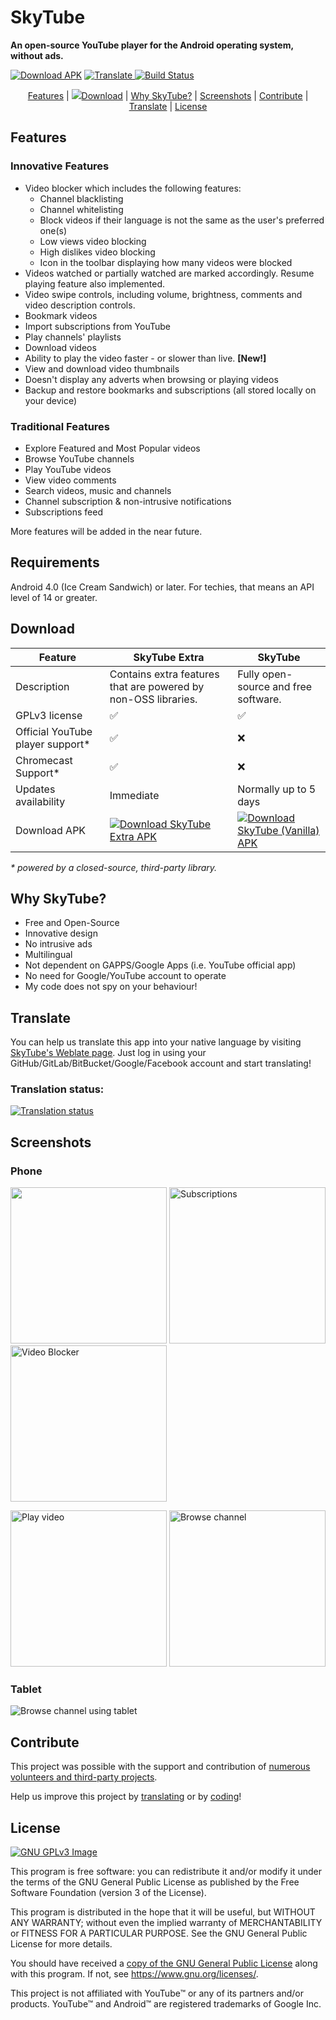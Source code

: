 # SkyTube
**An open-source YouTube player for the Android operating system, without ads.**

<a href="#download">![Download APK](https://img.shields.io/github/downloads/ram-on/SkyTube/total.svg?label=SkyTube+Extra+Downloads)</a>
<a href="https://hosted.weblate.org/engage/skytube/?utm_source=widget"> <img src="https://hosted.weblate.org/widgets/skytube/-/svg-badge.svg" alt="Translate"/> </a>
[![Build Status](https://travis-ci.org/ram-on/SkyTube.svg?branch=master)](https://travis-ci.org/ram-on/SkyTube)

<p align="center">
  <a href="#features">Features</a> | 
  <a href="#download"><img src="https://i.imgur.com/BYKw7FK.png" />Download</a> | 
  <a href="#why-skytube">Why SkyTube?</a> | 
  <a href="#screenshots">Screenshots</a> | 
  <a href="#contribute">Contribute</a> | 
  <a href="#translate">Translate</a> | 
  <a href="#license">License</a>
</p>

## Features
### Innovative Features
* Video blocker which includes the following features:
  - Channel blacklisting
  - Channel whitelisting
  - Block videos if their language is not the same as the user's preferred one(s)
  - Low views video blocking
  - High dislikes video blocking
  - Icon in the toolbar displaying how many videos were blocked
* Videos watched or partially watched are marked accordingly.  Resume playing feature also implemented.
* Video swipe controls, including volume, brightness, comments and video description controls.
* Bookmark videos
* Import subscriptions from YouTube
* Play channels' playlists
* Download videos
* Ability to play the video faster - or slower than live. **[New!]**
* View and download video thumbnails
* Doesn't display any adverts when browsing or playing videos
* Backup and restore bookmarks and subscriptions (all stored locally on your device)

### Traditional Features
* Explore Featured and Most Popular videos
* Browse YouTube channels
* Play YouTube videos
* View video comments
* Search videos, music and channels
* Channel subscription & non-intrusive notifications
* Subscriptions feed

More features will be added in the near future.

## Requirements
Android 4.0 (Ice Cream Sandwich) or later. For techies, that means an API level of 14 or greater.

## Download
| Feature          | SkyTube Extra                      | SkyTube  |
| ---------------- |------------------------------------| ---------|
| Description      | Contains extra features that are powered by non-OSS libraries. | Fully open-source and free software. |
| GPLv3 license                    | ✅                   | ✅       |
| Official YouTube player support* | ✅                   | ❌       |
| Chromecast Support*              | ✅                   | ❌       |
| Updates availability             | Immediate            | Normally up to 5 days |
| Download APK                     | [![Download SkyTube Extra APK](screenshots/download_apk.png)](https://github.com/SkyTubeTeam/SkyTube/releases/download/v2.977/SkyTube-Extra-2.977.apk) | [![Download SkyTube (Vanilla) APK](https://upload.wikimedia.org/wikipedia/commons/thumb/0/0d/Get_it_on_F-Droid.svg/200px-Get_it_on_F-Droid.svg.png)](https://f-droid.org/repository/browse/?fdid=free.rm.skytube.oss)

_* powered by a closed-source, third-party library._

## Why SkyTube?
* Free and Open-Source
* Innovative design
* No intrusive ads
* Multilingual
* Not dependent on GAPPS/Google Apps (i.e. YouTube official app)
* No need for Google/YouTube account to operate
* My code does not spy on your behaviour!

## Translate
You can help us translate this app into your native language by visiting [SkyTube's Weblate page](https://hosted.weblate.org/engage/skytube/).  Just log in using your GitHub/GitLab/BitBucket/Google/Facebook account and start translating!

### Translation status:
<a href="https://hosted.weblate.org/engage/skytube/?utm_source=widget">
<img src="https://hosted.weblate.org/widgets/skytube/-/multi-auto.svg" alt="Translation status" />
</a>


## Screenshots
### Phone
[<img src="https://ram-on.github.io/SkyTube/assets/img/screenshots/trending.jpg" width=250>](https://ram-on.github.io/SkyTube/assets/img/screenshots/trending.jpg)
[<img src="https://ram-on.github.io/SkyTube/assets/img/screenshots/subs.jpg" alt="Subscriptions" width="250" />](https://ram-on.github.io/SkyTube/assets/img/screenshots/subs.jpg)
[<img src="https://ram-on.github.io/SkyTube/assets/img/screenshots/video_blocker.jpg" alt="Video Blocker" width="250" />](https://ram-on.github.io/SkyTube/assets/img/screenshots/video_blocker.jpg")

[<img src="https://ram-on.github.io/SkyTube/assets/img/screenshots/play.jpg" alt="Play video" width="250" />](https://ram-on.github.io/SkyTube/assets/img/screenshots/play.jpg")
[<img src="https://ram-on.github.io/SkyTube/assets/img/screenshots/channel.jpg" alt="Browse channel" width="250" />](https://ram-on.github.io/SkyTube/assets/img/screenshots/channel.jpg")

### Tablet
![Browse channel using tablet](https://ram-on.github.io/SkyTube/assets/img/screenshots/channel_tablet.jpg)

## Contribute
This project was possible with the support and contribution of [numerous volunteers and third-party projects](http://skytube-app.com/credits.html).

Help us improve this project by [translating](https://github.com/SkyTubeTeam/SkyTube/wiki/Contribute#translate) or by [coding](https://github.com/SkyTubeTeam/SkyTube/wiki/Contribute#developers-guidelines)!

## License
[![GNU GPLv3 Image](https://www.gnu.org/graphics/gplv3-127x51.png)](https://www.gnu.org/licenses/gpl-3.0.en.html)  

This program is free software: you can redistribute it and/or modify
it under the terms of the GNU General Public License as published by
the Free Software Foundation (version 3 of the License).

This program is distributed in the hope that it will be useful,
but WITHOUT ANY WARRANTY; without even the implied warranty of
MERCHANTABILITY or FITNESS FOR A PARTICULAR PURPOSE.  See the
GNU General Public License for more details.

You should have received a [copy of the GNU General Public License](https://raw.githubusercontent.com/SkyTubeTeam/SkyTube/master/LICENSE)
along with this program.  If not, see https://www.gnu.org/licenses/.

This project is not affiliated with YouTube™ or any of its partners and/or products.
YouTube™ and Android™ are registered trademarks of Google Inc.
